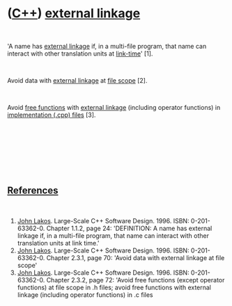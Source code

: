 



 

 

 

 

 

([C++](Cpp.md)) [external linkage](CppExternalLinkage.md)
===========================================================

 

'A name has [external linkage](CppExternalLinkage.md) if, in a
multi-file program, that name can interact with other translation units
at [link-time](CppLinkTime.md)' \[1\].

 

Avoid data with [external linkage](CppExternalLinkage.md) at [file
scope](CppFileScope.md) \[2\].

 

Avoid [free functions](CppFreeFunction.md) with [external
linkage](CppExternalLinkage.md) (including operator functions) in
[implementation (.cpp) files](CppImplementationFile.md) \[3\].

 

 

 

 

[References](CppReferences.md)
-------------------------------

 

1.  [John Lakos](CppJohnLakos.md). Large-Scale C++ Software Design.
    1996. ISBN: 0-201-63362-0. Chapter 1.1.2, page 24: 'DEFINITION: A
    name has external linkage if, in a multi-file program, that name can
    interact with other translation units at link time.'
2.  [John Lakos](CppJohnLakos.md). Large-Scale C++ Software Design.
    1996. ISBN: 0-201-63362-0. Chapter 2.3.1, page 70: 'Avoid data with
    external linkage at file scope'
3.  [John Lakos](CppJohnLakos.md). Large-Scale C++ Software Design.
    1996. ISBN: 0-201-63362-0. Chapter 2.3.2, page 72: 'Avoid free
    functions (except operator functions) at file scope in .h files;
    avoid free functions with external linkage (including
    operator functions) in .c files

 

 

 

 

 





 




